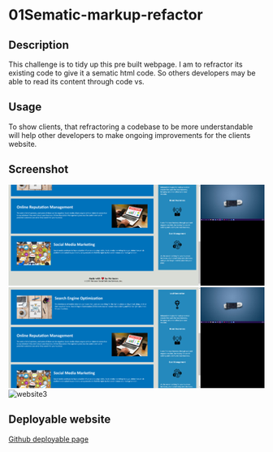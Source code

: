 # 01Sematic-markup-refactor

## Description

This challenge is to tidy up this pre built webpage. I am to refractor its existing code to give it a sematic html code. So others developers may be able to read its content through code vs.

## Usage

To show clients, that refractoring a codebase to be more understandable will help other developers to make ongoing improvements for the clients website.

## Screenshot
![website](/assets/images/Screenshot%20(10).png)
![website2](/assets/images/Screenshot%20(9).png)
![website3](/assets/images/Screenshot%20(8).png)

## Deployable website

[Github deployable page](https://hkim84.github.io/01sematic-markup-refactor/)
